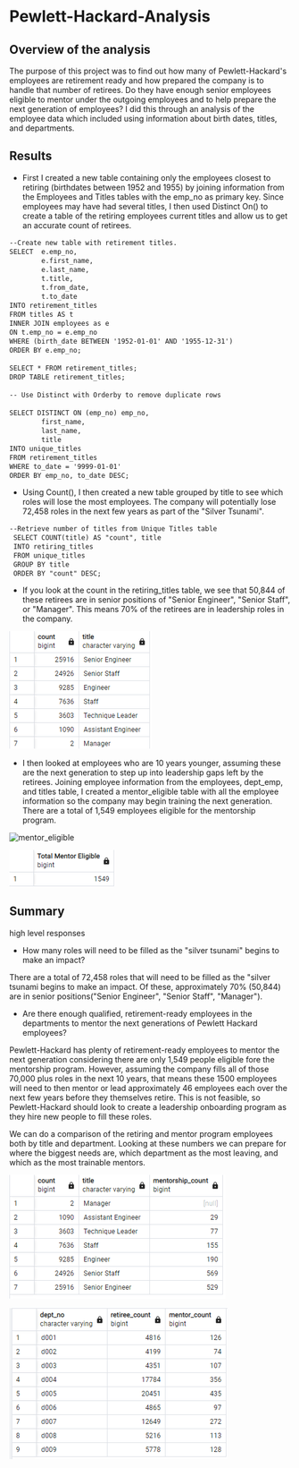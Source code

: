 # Pewlett-Hackard-Analysis

## Overview of the analysis

The purpose of this project was to find out how many of Pewlett-Hackard's employees are retirement ready and how prepared the company is to handle that number of retirees. Do they have enough senior employees eligible to mentor under the outgoing employees and to help prepare the next generation of employees?  I did this through an analysis of the employee data which included using information about birth dates, titles, and departments.

## Results

- First I created a new table containing only the employees closest to retiring (birthdates between 1952 and 1955) by joining information from the Employees and Titles tables with the emp_no as primary key. Since employees may have had several titles, I then used Distinct On() to create a table of the retiring employees current titles and allow us to get an accurate count of retirees.
```
--Create new table with retirement titles.
SELECT  e.emp_no,
		e.first_name,
		e.last_name,
		t.title,
		t.from_date,
		t.to_date
INTO retirement_titles
FROM titles AS t
INNER JOIN employees as e
ON t.emp_no = e.emp_no
WHERE (birth_date BETWEEN '1952-01-01' AND '1955-12-31')
ORDER BY e.emp_no;

SELECT * FROM retirement_titles;
DROP TABLE retirement_titles;

-- Use Distinct with Orderby to remove duplicate rows

SELECT DISTINCT ON (emp_no) emp_no,
		first_name,
		last_name,
		title
INTO unique_titles
FROM retirement_titles
WHERE to_date = '9999-01-01'
ORDER BY emp_no, to_date DESC;

 ```
 - Using Count(), I then created a new table grouped by title to see which roles will lose the most employees. The company will potentially lose 72,458 roles in the next few years as part of the "Silver Tsunami". 
```
--Retrieve number of titles from Unique Titles table
 SELECT COUNT(title) AS "count", title
 INTO retiring_titles
 FROM unique_titles
 GROUP BY title
 ORDER BY "count" DESC;
 ```
 - If you look at the count in the retiring_titles table, we see that 50,844 of these retirees are in senior positions of "Senior Engineer", "Senior Staff", or "Manager".  This means 70% of the retirees are in leadership roles in the company.
 
![retiring_titles](https://github.com/ChallahBack83/Pewlett-Hackard-Analysis/blob/main/retiring_titles.png)

- I then looked at employees who are 10 years younger, assuming these are the next generation to step up into leadership gaps left by the retirees. Joining employee information from the employees, dept_emp, and titles table, I created a mentor_eligible table with all the employee information so the company may begin training the next generation. There are a total of 1,549 employees eligible for the mentorship program.

![mentor_eligible]()

![mentor_eligible_count](https://github.com/ChallahBack83/Pewlett-Hackard-Analysis/blob/main/total_mentor_eligible.png)

## Summary
 
high level responses
- How many roles will need to be filled as the "silver tsunami" begins to make an impact?

There are a total of 72,458 roles that will need to be filled as the "silver tsunami begins to make an impact. Of these, approximately 70% (50,844) are in senior positions("Senior Engineer", "Senior Staff", "Manager").  

- Are there enough qualified, retirement-ready employees in the departments to mentor the next generations of Pewlett Hackard employees?

Pewlett-Hackard has plenty of retirement-ready employees to  mentor the next generation considering there are only 1,549 people eligible fore the mentorship program.  However, assuming the company fills all of those 70,000 plus roles in the next 10 years, that means these 1500 employees will need to then mentor or lead approximately 46 employees each over the next few years before they themselves retire. This is not feasible, so Pewlett-Hackard should look to create a leadership onboarding program as they hire new people to fill these roles. 

We can do a comparison of the retiring and mentor program employees both by title and department.  Looking at these numbers we can prepare for where the biggest needs are, which department as the most leaving, and which as the most trainable mentors.

![title comparison](https://github.com/ChallahBack83/Pewlett-Hackard-Analysis/blob/main/title_compare.png)

![mentor_ret_dept](https://github.com/ChallahBack83/Pewlett-Hackard-Analysis/blob/main/dept_compare.png)
